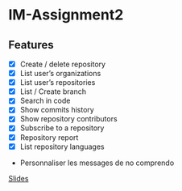 # IM-Assignment2

## Features

- [x] Create / delete repository  
- [x] List user’s organizations  
- [x] List user’s repositories  
- [x] List / Create branch  
- [x] Search in code  
- [x] Show commits history  
- [x] Show repository contributors  
- [x] Subscribe to a repository  
- [x] Repository report
- [x] List repository languages

- Personnaliser les messages de no comprendo

[Slides](https://docs.google.com/presentation/d/1Kxq10TodozaNQvFB-rA5qrCC0_Gy8O8n9J7CYIAGqBc/edit#slide=id.g312ebf66087_0_0)

